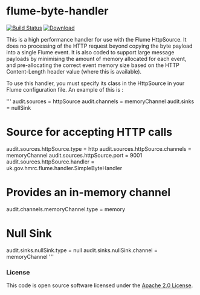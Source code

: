 
# flume-byte-handler

[![Build Status](https://travis-ci.org/hmrc/flume-byte-handler.svg?branch=master)](https://travis-ci.org/hmrc/flume-byte-handler) [ ![Download](https://api.bintray.com/packages/hmrc/releases/flume-byte-handler/images/download.svg) ](https://bintray.com/hmrc/releases/flume-byte-handler/_latestVersion)

This is a high performance handler for use with the Flume HttpSource. It does no
processing of the HTTP request beyond copying the byte payload into a single
Flume event. It is also coded to support large message payloads by minimising
the amount of memory allocated for each event, and pre-allocating the correct
event memory size based on the HTTP Content-Length header value (where this is
available).

To use this handler, you must specify its class in the HttpSource in your Flume
configuration file. An example of this is :

'''
audit.sources = httpSource
audit.channels = memoryChannel
audit.sinks = nullSink

# Source for accepting HTTP calls
audit.sources.httpSource.type = http
audit.sources.httpSource.channels = memoryChannel
audit.sources.httpSource.port = 9001
audit.sources.httpSource.handler = uk.gov.hmrc.flume.handler.SimpleByteHandler

# Provides an in-memory channel
audit.channels.memoryChannel.type = memory

# Null Sink
audit.sinks.nullSink.type = null
audit.sinks.nullSink.channel = memoryChannel
'''

### License

This code is open source software licensed under the [Apache 2.0 License]("http://www.apache.org/licenses/LICENSE-2.0.html").
    